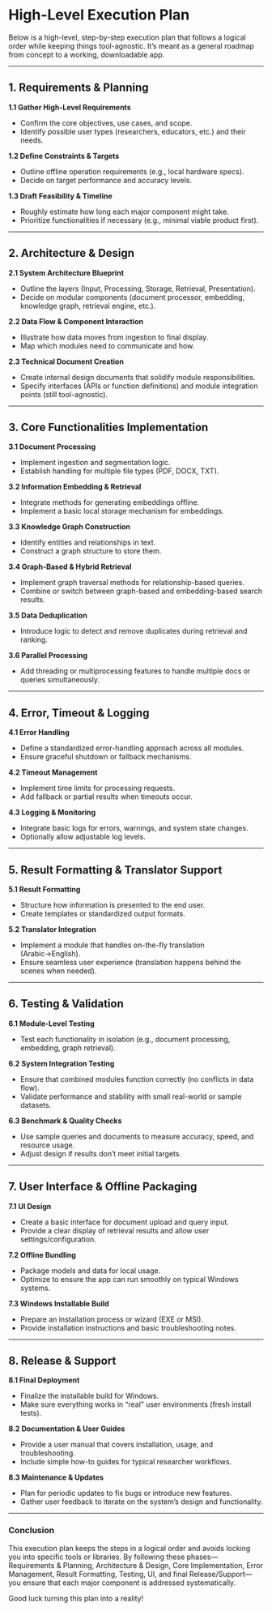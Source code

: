 # High-Level Execution Plan

Below is a high-level, step-by-step execution plan that follows a logical order while keeping things tool-agnostic. It’s meant as a general roadmap from concept to a working, downloadable app.

---

## **1. Requirements & Planning**

**1.1 Gather High-Level Requirements**  
- Confirm the core objectives, use cases, and scope.  
- Identify possible user types (researchers, educators, etc.) and their needs.

**1.2 Define Constraints & Targets**  
- Outline offline operation requirements (e.g., local hardware specs).  
- Decide on target performance and accuracy levels.

**1.3 Draft Feasibility & Timeline**  
- Roughly estimate how long each major component might take.  
- Prioritize functionalities if necessary (e.g., minimal viable product first).

---

## **2. Architecture & Design**

**2.1 System Architecture Blueprint**  
- Outline the layers (Input, Processing, Storage, Retrieval, Presentation).  
- Decide on modular components (document processor, embedding, knowledge graph, retrieval engine, etc.).  

**2.2 Data Flow & Component Interaction**  
- Illustrate how data moves from ingestion to final display.  
- Map which modules need to communicate and how.

**2.3 Technical Document Creation**  
- Create internal design documents that solidify module responsibilities.  
- Specify interfaces (APIs or function definitions) and module integration points (still tool-agnostic).

---

## **3. Core Functionalities Implementation**

**3.1 Document Processing**  
- Implement ingestion and segmentation logic.  
- Establish handling for multiple file types (PDF, DOCX, TXT).  

**3.2 Information Embedding & Retrieval**  
- Integrate methods for generating embeddings offline.  
- Implement a basic local storage mechanism for embeddings.

**3.3 Knowledge Graph Construction**  
- Identify entities and relationships in text.  
- Construct a graph structure to store them.

**3.4 Graph-Based & Hybrid Retrieval**  
- Implement graph traversal methods for relationship-based queries.  
- Combine or switch between graph-based and embedding-based search results.

**3.5 Data Deduplication**  
- Introduce logic to detect and remove duplicates during retrieval and ranking.

**3.6 Parallel Processing**  
- Add threading or multiprocessing features to handle multiple docs or queries simultaneously.

---

## **4. Error, Timeout & Logging**

**4.1 Error Handling**  
- Define a standardized error-handling approach across all modules.  
- Ensure graceful shutdown or fallback mechanisms.

**4.2 Timeout Management**  
- Implement time limits for processing requests.  
- Add fallback or partial results when timeouts occur.

**4.3 Logging & Monitoring**  
- Integrate basic logs for errors, warnings, and system state changes.  
- Optionally allow adjustable log levels.

---

## **5. Result Formatting & Translator Support**

**5.1 Result Formatting**  
- Structure how information is presented to the end user.  
- Create templates or standardized output formats.

**5.2 Translator Integration**  
- Implement a module that handles on-the-fly translation (Arabic→English).  
- Ensure seamless user experience (translation happens behind the scenes when needed).

---

## **6. Testing & Validation**

**6.1 Module-Level Testing**  
- Test each functionality in isolation (e.g., document processing, embedding, graph retrieval).  

**6.2 System Integration Testing**  
- Ensure that combined modules function correctly (no conflicts in data flow).  
- Validate performance and stability with small real-world or sample datasets.

**6.3 Benchmark & Quality Checks**  
- Use sample queries and documents to measure accuracy, speed, and resource usage.  
- Adjust design if results don’t meet initial targets.

---

## **7. User Interface & Offline Packaging**

**7.1 UI Design**  
- Create a basic interface for document upload and query input.  
- Provide a clear display of retrieval results and allow user settings/configuration.

**7.2 Offline Bundling**  
- Package models and data for local usage.  
- Optimize to ensure the app can run smoothly on typical Windows systems.

**7.3 Windows Installable Build**  
- Prepare an installation process or wizard (EXE or MSI).  
- Provide installation instructions and basic troubleshooting notes.

---

## **8. Release & Support**

**8.1 Final Deployment**  
- Finalize the installable build for Windows.  
- Make sure everything works in “real” user environments (fresh install tests).

**8.2 Documentation & User Guides**  
- Provide a user manual that covers installation, usage, and troubleshooting.  
- Include simple how-to guides for typical researcher workflows.

**8.3 Maintenance & Updates**  
- Plan for periodic updates to fix bugs or introduce new features.  
- Gather user feedback to iterate on the system’s design and functionality.

---

### **Conclusion**

This execution plan keeps the steps in a logical order and avoids locking you into specific tools or libraries. By following these phases—Requirements & Planning, Architecture & Design, Core Implementation, Error Management, Result Formatting, Testing, UI, and final Release/Support—you ensure that each major component is addressed systematically. 

Good luck turning this plan into a reality!
